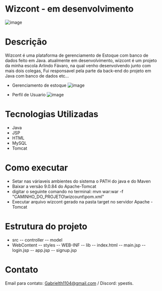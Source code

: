 # Wizcont - em desenvolvimento

![image](https://github.com/Ypestiss/wizcount/assets/106290708/80dcb1aa-1d00-4956-8e39-76812fe4b192)

# Descrição
Wizcont é uma plataforma de gerenciamento de Estoque com banco de dados feito em Java. 
atualmente em desenvolvimento, wizcont é um projeto da minha escola Arlindo Fávaro, na qual venho desenvolvendo junto com mais dois colegas, Fui responsavel pela parte da
back-end do projeto em Java com banco de dados etc...

- Gerenciamento de estoque
![image](https://github.com/Ypestiss/wizcont/assets/106290708/a1a380a6-64f1-420a-8b25-f691fae54573)

- Perfil de Usuario
![image](https://github.com/Ypestiss/wizcont/assets/106290708/b95cdb0e-ae99-4724-a56d-5d0cc5bc9057)


# Tecnologias Utilizadas
- Java
- JSP 
- HTML
- MySQL
- Tomcat

# Como executar
- Setar nas váriaveis ambientes do sistema o PATH do java e do Maven
- Baixar a versão 9.0.84 do Apache-Tomcat 
- digitar o seguinte comando no terminal: mvn war:war -f "CAMINHO_DO_PROJETO\wizcount\pom.xml" 
- Executar arquivo wizcont gerado na pasta target no servidor Apache - Tomcat

# Estrutura do projeto

- src
 -- controller
 -- model
- WebContent
 -- styles
 -- WEB-INF
 -- lib
 -- index.html
 -- main.jsp
 -- login.jsp
 -- app.jsp
 -- signup.jsp
  
# Contato
Email para contato: Gabrielth1104@gmail.com / Discord: ypestis.

